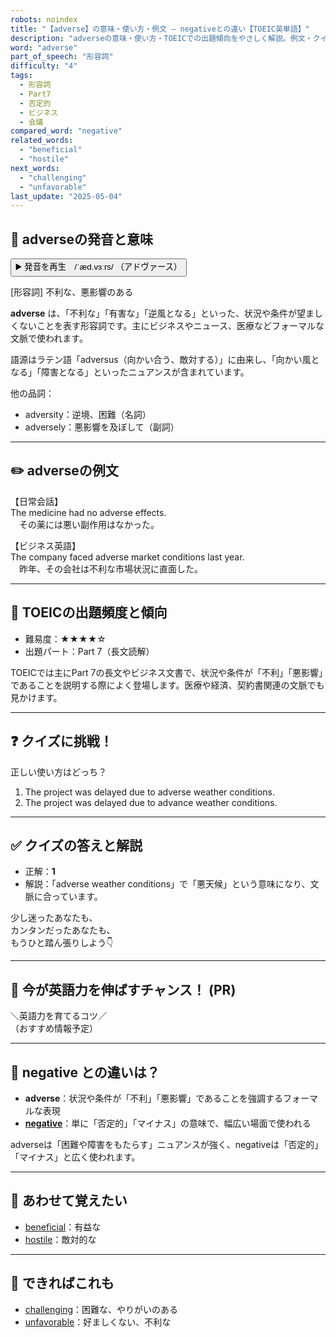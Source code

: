 ```yaml
---
robots: noindex
title: "【adverse】の意味・使い方・例文 ― negativeとの違い【TOEIC英単語】"
description: "adverseの意味・使い方・TOEICでの出題傾向をやさしく解説。例文・クイズ付きでnegativeとの違いもわかりやすく学べます。"
word: "adverse"
part_of_speech: "形容詞"
difficulty: "4"
tags:
  - 形容詞
  - Part7
  - 否定的
  - ビジネス
  - 会議
compared_word: "negative"
related_words:
  - "beneficial"
  - "hostile"
next_words:
  - "challenging"
  - "unfavorable"
last_update: "2025-05-04"
---
```


## 🔰 adverseの発音と意味

<button class="play-audio" onclick="playTTS('adverse')">
  <span class="play-audio-main">
    ▶️ 発音を再生　/ˈæd.vɜːrs/
  </span>
  <span class="play-audio-sub">
    （アドヴァース）
  </span>
</button>

[形容詞] 不利な、悪影響のある

**adverse** は、「不利な」「有害な」「逆風となる」といった、状況や条件が望ましくないことを表す形容詞です。主にビジネスやニュース、医療などフォーマルな文脈で使われます。

語源はラテン語「adversus（向かい合う、敵対する）」に由来し、「向かい風となる」「障害となる」といったニュアンスが含まれています。

他の品詞：  
- adversity：逆境、困難（名詞）
- adversely：悪影響を及ぼして（副詞）

---

## ✏️ adverseの例文

【日常会話】  
The medicine had no adverse effects.  
　その薬には悪い副作用はなかった。

【ビジネス英語】  
The company faced adverse market conditions last year.  
　昨年、その会社は不利な市場状況に直面した。

---

## 🎯 TOEICの出題頻度と傾向

- 難易度：★★★★☆
- 出題パート：Part 7（長文読解）

TOEICでは主にPart 7の長文やビジネス文書で、状況や条件が「不利」「悪影響」であることを説明する際によく登場します。医療や経済、契約書関連の文脈でも見かけます。

---

## ❓ クイズに挑戦！

正しい使い方はどっち？

1. The project was delayed due to adverse weather conditions.  
2. The project was delayed due to advance weather conditions.

---

## ✅ クイズの答えと解説

- 正解：**1**
- 解説：「adverse weather conditions」で「悪天候」という意味になり、文脈に合っています。

少し迷ったあなたも、  
カンタンだったあなたも、  
もうひと踏ん張りしよう👇️

---

## 🚀 今が英語力を伸ばすチャンス！ (PR)

<div class="info-center">
＼英語力を育てるコツ／<br>  
（おすすめ情報予定）
</div>

---

## 🤔  negative との違いは？

- **adverse**：状況や条件が「不利」「悪影響」であることを強調するフォーマルな表現
- **[negative](/word/negative/)**：単に「否定的」「マイナス」の意味で、幅広い場面で使われる

adverseは「困難や障害をもたらす」ニュアンスが強く、negativeは「否定的」「マイナス」と広く使われます。

---

## 🧩 あわせて覚えたい

- [beneficial](/word/beneficial/)：有益な
- [hostile](/word/hostile/)：敵対的な

---

## 📖 できればこれも

- [challenging](/word/challenging/)：困難な、やりがいのある
- [unfavorable](/word/unfavorable/)：好ましくない、不利な

<!-- cvid: aid04_bid04 -->
